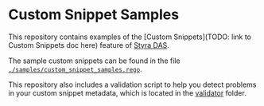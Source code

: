 # Custom Snippet Samples

This repository contains examples of the [Custom Snippets](TODO: link to Custom
Snippets doc here) feature of [Styra DAS](https://www.styra.com/styra-das/).

The sample custom snippets can be found in the file
[`./samples/custom_snippet_samples.rego`](./samples/custom_snippet_samples.rego).

This repository also includes a validation script to help you detect problems
in your custom snippet metadata, which is located in the
[validator](./validator) folder.
